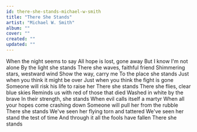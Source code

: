 ```yaml
---
id: there-she-stands-michael-w-smith
title: "There She Stands"
artist: "Michael W. Smith"
album: ""
cover: ""
created: ""
updated: ""
---
```


When the night seems to say
All hope is lost, gone away
But I know I'm not alone
By the light she stands
There she waves, faithful friend
Shimmering stars, westward wind
Show the way, carry me
To the place she stands
Just when you think it might be over
Just when you think the fight is gone
Someone will risk his life to raise her
There she stands
There she flies, clear blue skies
Reminds us with red of those that died
Washed in white by the brave
In their strength, she stands
When evil calls itself a martyr
When all your hopes come crashing down
Someone will pull her from the rubble
There she stands
We've seen her flying torn and tattered
We've seen her stand the test of time
And through it all the fools have fallen
There she stands